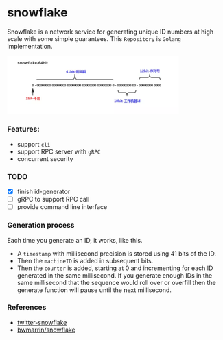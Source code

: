 # snowflake

Snowflake is a network service for generating unique ID numbers at high scale with some simple guarantees.
This `Repository` is `Golang` implementation.

<img src="resoureses/format.png" width="400px"/>

### Features:

* support `cli`
* support RPC server with `gRPC`
* concurrent security

### TODO

* [x] finish id-generator
* [ ] gRPC to support RPC call
* [ ] provide command line interface

### Generation process

Each time you generate an ID, it works, like this.

* A `timestamp` with millisecond precision is stored using 41 bits of the ID.
* Then the `machineID` is added in subsequent bits.
* Then the `counter` is added, starting at 0 and incrementing for each ID generated in the same millisecond. If you generate enough IDs in the same millisecond that the sequence would roll over or overfill then the generate function will pause until the next millisecond.

### References

* [twitter-snowflake](https://github.com/twitter-archive/snowflake)
* [bwmarrin/snowflake](https://github.com/bwmarrin/snowflake)